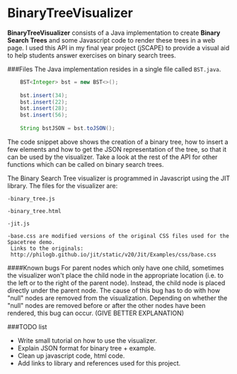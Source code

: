 BinaryTreeVisualizer
====================
**BinaryTreeVisualizer** consists of a Java implementation to create **Binary Search Trees** and some Javascript code to render these trees in a web page. I used this API
in my final year project (jSCAPE) to provide a visual aid to help students answer exercises on binary search trees.

###Files
The Java implementation resides in a single file called `BST.java`.
```java
    BST<Integer> bst = new BST<>();
    
    bst.insert(34);
    bst.insert(22);
    bst.insert(28);
    bst.insert(56);
    
    String bstJSON = bst.toJSON();
```
The code snippet above shows the creation of a binary tree, how to insert a few elements and how to get the JSON representation of the tree, so that it can be used by the visualizer. Take
a look at the rest of the API for other functions which can be called on binary search trees.

The Binary Search Tree visualizer is programmed in Javascript using the JIT library. The files for the visualizer are:

    -binary_tree.js
    
    -binary_tree.html
    
    -jit.js
    
    -base.css are modified versions of the original CSS files used for the Spacetree demo.
     Links to the originals: 
     http://philogb.github.io/jit/static/v20/Jit/Examples/css/base.css

####Known bugs
For parent nodes which only have one child, sometimes the visualizer won't place the child node in the appropriate location (i.e. to the left or to the right of the parent node). Instead,
the child node is placed directly under the parent node. The cause of this bug has to do with how "null" nodes are removed from the visualization. Depending on whether the "null" nodes
are removed before or after the other nodes have been rendered, this bug can occur. (GIVE BETTER EXPLANATION)
   
###TODO list   
* Write small tutorial on how to use the visualizer.
* Explain JSON format for binary tree + example.
* Clean up javascript code, html code.
* Add links to library and references used for this project.
